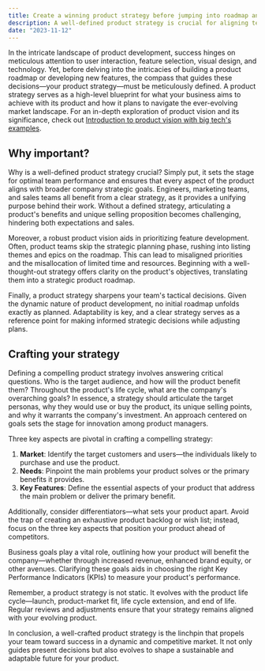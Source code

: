 ```yaml
---
title: Create a winning product strategy before jumping into roadmap and backlog
description: A well-defined product strategy is crucial for aligning team efforts, prioritizing features, and making informed decisions. It involves understanding target markets, addressing key needs, and defining essential features to stay competitive.
date: "2023-11-12"
---
```


In the intricate landscape of product development, success hinges on meticulous attention to user interaction, feature selection, visual design, and technology. Yet, before delving into the intricacies of building a product roadmap or developing new features, the compass that guides these decisions—your product strategy—must be meticulously defined. A product strategy serves as a high-level blueprint for what your business aims to achieve with its product and how it plans to navigate the ever-evolving market landscape. For an in-depth exploration of product vision and its significance, check out [Introduction to product vision with big tech's examples](/posts/introduction-to-product-vision-with-big-techs-examples).

## Why important?

Why is a well-defined product strategy crucial? Simply put, it sets the stage for optimal team performance and ensures that every aspect of the product aligns with broader company strategic goals. Engineers, marketing teams, and sales teams all benefit from a clear strategy, as it provides a unifying purpose behind their work. Without a defined strategy, articulating a product's benefits and unique selling proposition becomes challenging, hindering both expectations and sales.

Moreover, a robust product vision aids in prioritizing feature development. Often, product teams skip the strategic planning phase, rushing into listing themes and epics on the roadmap. This can lead to misaligned priorities and the misallocation of limited time and resources. Beginning with a well-thought-out strategy offers clarity on the product's objectives, translating them into a strategic product roadmap.

Finally, a product strategy sharpens your team's tactical decisions. Given the dynamic nature of product development, no initial roadmap unfolds exactly as planned. Adaptability is key, and a clear strategy serves as a reference point for making informed strategic decisions while adjusting plans.

## Crafting your strategy

Defining a compelling product strategy involves answering critical questions. Who is the target audience, and how will the product benefit them? Throughout the product's life cycle, what are the company's overarching goals? In essence, a strategy should articulate the target personas, why they would use or buy the product, its unique selling points, and why it warrants the company's investment. An approach centered on goals sets the stage for innovation among product managers.

Three key aspects are pivotal in crafting a compelling strategy:

1. **Market**: Identify the target customers and users—the individuals likely to purchase and use the product.
2. **Needs**: Pinpoint the main problems your product solves or the primary benefits it provides.
3. **Key Features**: Define the essential aspects of your product that address the main problem or deliver the primary benefit.

Additionally, consider differentiators—what sets your product apart. Avoid the trap of creating an exhaustive product backlog or wish list; instead, focus on the three key aspects that position your product ahead of competitors.

Business goals play a vital role, outlining how your product will benefit the company—whether through increased revenue, enhanced brand equity, or other avenues. Clarifying these goals aids in choosing the right Key Performance Indicators (KPIs) to measure your product's performance.

Remember, a product strategy is not static. It evolves with the product life cycle—launch, product-market fit, life cycle extension, and end of life. Regular reviews and adjustments ensure that your strategy remains aligned with your evolving product.

In conclusion, a well-crafted product strategy is the linchpin that propels your team toward success in a dynamic and competitive market. It not only guides present decisions but also evolves to shape a sustainable and adaptable future for your product.
